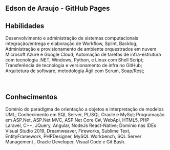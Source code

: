 ## Edson de Araujo - GitHub Pages

<h2 class="mb-3">Habilidades</h2>
                    <p class="text-justify">
                        Desenvolvimento e administração de sistemas computacionais integração/entrega e elaboração de Workflow, Splint, Backlog; 
	Administração e provisionamento de ambiente orquestrados em nuvem Microsoft Azure e Google Cloud;
	Automação de tarefas de infra-estrutura com tecnologia .NET, Windows, Python, e Linux com Shell Script;
	Transferência de tecnologia e versionamento de infra no GitHub;
	Arquitetura de software, metodologia Ágil com Scrum, Soap/Rest;
                    </p>
                    <br />
                    <h2 class="mb-3">Conhecimentos</h2>
                    <p class="text-justify">
                        Domínio do paradigma de orientação a objetos e interpretação de modelos UML;
	Conhecimento em SQL Server, PL/SQL Oracle e MySql;
	Programação em ASP.Net, ASP.Net MVC, ASP.Net Core C#, WebApi,  HTML5, PHP Laravel, C++, JQuery, Angular, NodeJs React-Native;
	Domínio nas IDEs Visual Studio 2019, Dreamweaver, Fireworks, Sublime Text, EntityFramework, PHPDesigner, MySQL Workbench, SQL Server Management , Oracle Developer, Visual Code e  Git Bash.
                    </p>

